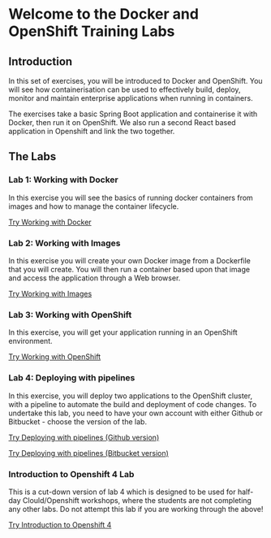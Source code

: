 # Welcome to the Docker and OpenShift Training Labs

## Introduction

In this set of exercises, you will be introduced to Docker and OpenShift. You will see how containerisation can be used to effectively build, deploy, monitor and maintain enterprise applications when running in containers.

The exercises take a basic Spring Boot application and containerise it with Docker, then run it on OpenShift. We also run a second React based application in Openshift and link the two together.

## The Labs
### Lab 1: Working with Docker
In this exercise you will see the basics of running docker containers from images and how to manage the container lifecycle. 

[Try Working with Docker](module2_docker.md)

### Lab 2: Working with Images
In this exercise you will create your own Docker image from a Dockerfile that you will create. You will then run a container based upon that image and access the application through a Web browser. 

[Try Working with Images](module3_images.md)

### Lab 3: Working with OpenShift
In this exercise, you will get your application running in an OpenShift environment.

[Try Working with OpenShift](module5_openshift4.md)

### Lab 4: Deploying with pipelines
In this exercise, you will deploy two applications to the OpenShift cluster, with a pipeline to automate the build and deployment of code changes. To undertake this lab, you need to have your own account with either Github or Bitbucket - choose the version of the lab.

[Try Deploying with pipelines (Github version)](module6_openshift4_pipelines.md)

[Try Deploying with pipelines (Bitbucket version)](module6_openshift4_pipelines_bitbucket.md)


### Introduction to Openshift 4 Lab
This is a cut-down version of lab 4 which is designed to be used for half-day Clould/Openshift workshops, where the students are not completing any other labs. Do not attempt this lab if you are working through the above!

[Try Introduction to Openshift 4](openshift_intro_lab.md)